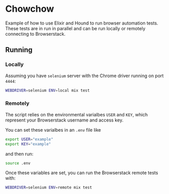 # Chowchow

Example of how to use Elixir and Hound to run browser automation tests. These tests are in run in parallel and can be run locally or remotely connecting to Browserstack. 

## Running

### Locally

Assuming you have `selenium` server with the Chrome driver running on port `4444`:

```bash
WEBDRIVER=selenium ENV=local mix test
```

### Remotely

The script relies on the environmental varialbes `USER` and `KEY`, which represent your Browserstack username and access key.

You can set these varialbes in an `.env` file like

```bash
export USER="example"
export KEY="example"
```

and then run:

```bash
source .env
```
Once these variables are set, you can run the Browserstack remote tests with:

```bash
WEBDRIVER=selenium ENV=remote mix test
```
